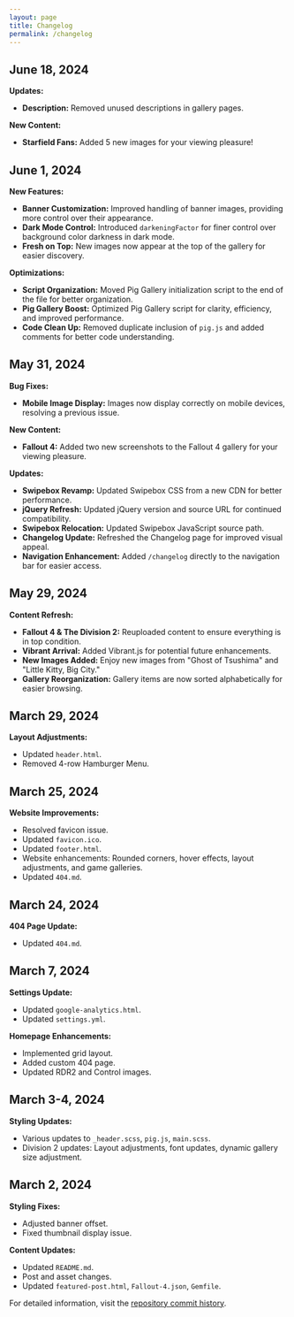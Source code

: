 ```yaml
---
layout: page
title: Changelog
permalink: /changelog
---
```


## June 18, 2024

**Updates:**

* **Description:** Removed unused descriptions in gallery pages.

**New Content:**

* **Starfield Fans:** Added 5 new images for your viewing pleasure!

## June 1, 2024

**New Features:**

* **Banner Customization:** Improved handling of banner images, providing more control over their appearance.
* **Dark Mode Control:** Introduced `darkeningFactor` for finer control over background color darkness in dark mode.
* **Fresh on Top:** New images now appear at the top of the gallery for easier discovery.

**Optimizations:**

* **Script Organization:** Moved Pig Gallery initialization script to the end of the file for better organization.
* **Pig Gallery Boost:** Optimized Pig Gallery script for clarity, efficiency, and improved performance.
* **Code Clean Up:** Removed duplicate inclusion of `pig.js` and added comments for better code understanding.

## May 31, 2024

**Bug Fixes:**

* **Mobile Image Display:** Images now display correctly on mobile devices, resolving a previous issue.

**New Content:**

* **Fallout 4:** Added two new screenshots to the Fallout 4 gallery for your viewing pleasure.

**Updates:**

* **Swipebox Revamp:** Updated Swipebox CSS from a new CDN for better performance.
* **jQuery Refresh:** Updated jQuery version and source URL for continued compatibility.
* **Swipebox Relocation:** Updated Swipebox JavaScript source path.
* **Changelog Update:** Refreshed the Changelog page for improved visual appeal.
* **Navigation Enhancement:** Added `/changelog` directly to the navigation bar for easier access.

## May 29, 2024

**Content Refresh:**

* **Fallout 4 & The Division 2:** Reuploaded content to ensure everything is in top condition.
* **Vibrant Arrival:** Added Vibrant.js for potential future enhancements.
* **New Images Added:** Enjoy new images from "Ghost of Tsushima" and "Little Kitty, Big City."
* **Gallery Reorganization:** Gallery items are now sorted alphabetically for easier browsing.

## March 29, 2024

**Layout Adjustments:**

* Updated `header.html`.
* Removed 4-row Hamburger Menu.

## March 25, 2024

**Website Improvements:**

* Resolved favicon issue.
* Updated `favicon.ico`.
* Updated `footer.html`.
* Website enhancements: Rounded corners, hover effects, layout adjustments, and game galleries.
* Updated `404.md`.

## March 24, 2024

**404 Page Update:**

* Updated `404.md`.

## March 7, 2024

**Settings Update:**

* Updated `google-analytics.html`.
* Updated `settings.yml`.

**Homepage Enhancements:**

* Implemented grid layout.
* Added custom 404 page.
* Updated RDR2 and Control images.

## March 3-4, 2024

**Styling Updates:**

* Various updates to `_header.scss`, `pig.js`, `main.scss`.
* Division 2 updates: Layout adjustments, font updates, dynamic gallery size adjustment.

## March 2, 2024

**Styling Fixes:**

* Adjusted banner offset.
* Fixed thumbnail display issue.

**Content Updates:**

* Updated `README.md`.
* Post and asset changes.
* Updated `featured-post.html`, `Fallout-4.json`, `Gemfile`.

For detailed information, visit the [repository commit history](https://github.com/PatrickJnr/vp/commits/main).